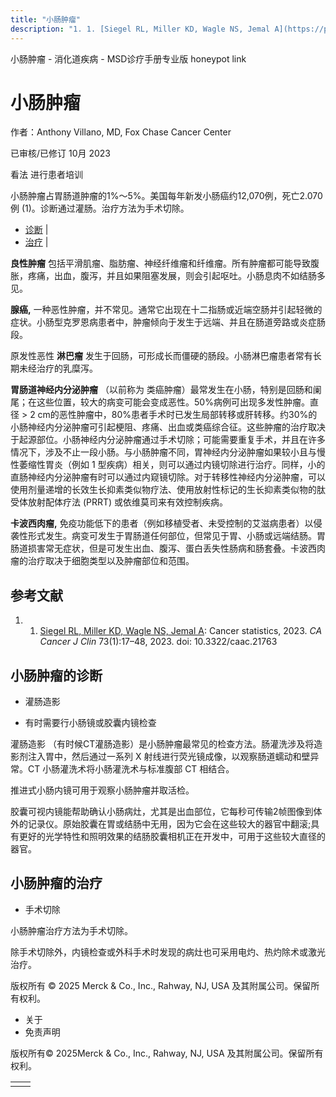 ```yaml
---
title: "小肠肿瘤"
description: "1. 1. [Siegel RL, Miller KD, Wagle NS, Jemal A](https://pubmed.ncbi.nlm.nih.gov/36633525/): Cancer statistics, 2023. _CA Cancer J Clin_ 73(1):17–48, 2023. doi: 10.3322/caac.21763"
---
```


﻿小肠肿瘤 \- 消化道疾病 \- MSD诊疗手册专业版 honeypot link

# 小肠肿瘤

作者：Anthony Villano, MD, Fox Chase Cancer Center

已审核/已修订 10月 2023

看法 进行患者培训

小肠肿瘤占胃肠道肿瘤的1%～5%。美国每年新发小肠癌约12,070例，死亡2.070例 (1)。诊断通过灌肠。治疗方法为手术切除。

- [诊断](#诊断_v29280513_zh) \|
- [治疗](#治疗_v29280523_zh) \|

**良性肿瘤** 包括平滑肌瘤、脂肪瘤、神经纤维瘤和纤维瘤。所有肿瘤都可能导致腹胀，疼痛，出血，腹泻，并且如果阻塞发展，则会引起呕吐。小肠息肉不如结肠多见。

**腺癌,** 一种恶性肿瘤，并不常见。通常它出现在十二指肠或近端空肠并引起轻微的症状。小肠型克罗恩病患者中，肿瘤倾向于发生于远端、并且在肠道旁路或炎症肠段。

原发性恶性 **淋巴瘤** 发生于回肠，可形成长而僵硬的肠段。小肠淋巴瘤患者常有长期未经治疗的乳糜泻。

**胃肠道神经内分泌肿瘤** （以前称为 类癌肿瘤）最常发生在小肠，特别是回肠和阑尾；在这些位置，较大的病变可能会变成恶性。50%病例可出现多发性肿瘤。直径 > 2 cm的恶性肿瘤中，80%患者手术时已发生局部转移或肝转移。约30%的小肠神经内分泌肿瘤可引起梗阻、疼痛、出血或类癌综合征。这些肿瘤的治疗取决于起源部位。小肠神经内分泌肿瘤通过手术切除；可能需要重复手术，并且在许多情况下，涉及不止一段小肠。与小肠肿瘤不同，胃神经内分泌肿瘤如果较小且与慢性萎缩性胃炎（例如 1 型疾病）相关，则可以通过内镜切除进行治疗。同样，小的直肠神经内分泌肿瘤有时可以通过内窥镜切除。对于转移性神经内分泌肿瘤，可以使用剂量递增的长效生长抑素类似物疗法、使用放射性标记的生长抑素类似物的肽受体放射配体疗法 (PRRT) 或依维莫司来有效控制疾病。

**卡波西肉瘤,** 免疫功能低下的患者（例如移植受者、未受控制的艾滋病患者）以侵袭性形式发生。病变可发生于胃肠道任何部位，但常见于胃、小肠或远端结肠。胃肠道损害常无症状，但是可发生出血、腹泻、蛋白丢失性肠病和肠套叠。卡波西肉瘤的治疗取决于细胞类型以及肿瘤部位和范围。

## 参考文献

1. 1. [Siegel RL, Miller KD, Wagle NS, Jemal A](https://pubmed.ncbi.nlm.nih.gov/36633525/): Cancer statistics, 2023. _CA Cancer J Clin_ 73(1):17–48, 2023. doi: 10.3322/caac.21763


## 小肠肿瘤的诊断

- 灌肠造影

- 有时需要行小肠镜或胶囊内镜检查


灌肠造影 （有时候CT灌肠造影）是小肠肿瘤最常见的检查方法。肠灌洗涉及将造影剂注入胃中，然后通过一系列 X 射线进行荧光镜成像，以观察肠道蠕动和壁异常。CT 小肠灌洗术将小肠灌洗术与标准腹部 CT 相结合。

推进式小肠内镜可用于观察小肠肿瘤并取活检。

胶囊可视内镜能帮助确认小肠病灶，尤其是出血部位，它每秒可传输2帧图像到体外的记录仪。原始胶囊在胃或结肠中无用，因为它会在这些较大的器官中翻滚;具有更好的光学特性和照明效果的结肠胶囊相机正在开发中，可用于这些较大直径的器官。

## 小肠肿瘤的治疗

- 手术切除


小肠肿瘤治疗方法为手术切除。

除手术切除外，内镜检查或外科手术时发现的病灶也可采用电灼、热灼除术或激光治疗。



版权所有 © 2025
Merck & Co., Inc., Rahway, NJ, USA 及其附属公司。保留所有权利。

- 关于
- 免责声明

版权所有© 2025Merck & Co., Inc., Rahway, NJ, USA 及其附属公司。保留所有权利。

|     |     |
| --- | --- |
|  |  |